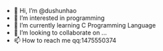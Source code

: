 - 👋 Hi, I’m @dushunhao
- 👀 I’m interested in programming
- 🌱 I’m currently learning C Programming Language
- 💞️ I’m looking to collaborate on ...
- 📫 How to reach me qq:1475550374

<!---
dushunhao/dushunhao is a ✨ special ✨ repository because its `README.md` (this file) appears on your GitHub profile.
You can click the Preview link to take a look at your changes.
--->
